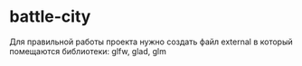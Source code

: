 # battle-city

Для правильной работы проекта нужно создать файл external в который помещаются библиотеки: glfw, glad, glm
